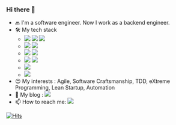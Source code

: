 ### Hi there 👋

- 🔙 I'm a software engineer. Now I work as a backend engineer.
- 🛠️ My tech stack
    - <img src="https://img.shields.io/badge/Kotlin-0095D5?style=flat-square&logo=Kotlin&logoColor=white"/> <img src="https://img.shields.io/badge/Java-007396?style=flat-square&logo=Java&logoColor=white"/> <img src="https://img.shields.io/badge/Python-3776AB?style=flat-square&logo=Python&logoColor=white"/>
    - <img src="https://img.shields.io/badge/SpringBoot-6DB33F?style=flat-square&logo=Spring&logoColor=white"/> <img src="https://img.shields.io/badge/Gradle-02303A?style=flat-square&logo=Gradle&logoColor=white"/>
    - <img src="https://img.shields.io/badge/PostgreSQL-4169E1?style=flat-square&logo=PostgreSQL&logoColor=white"/> <img src="https://img.shields.io/badge/MySQL-4479A1?style=flat-square&logo=MySQL&logoColor=white"/>
    - <img src="https://img.shields.io/badge/Redis-DC382D?style=flat-square&logo=Redis&logoColor=white"/> <img src="https://img.shields.io/badge/Kafka-231F20?style=flat-square&logo=ApacheKafka&logoColor=white"/> 
    - <img src="https://img.shields.io/badge/Docker-2496ED?style=flat-square&logo=Docker&logoColor=white"/>
    - <img src="https://img.shields.io/badge/Android-3DDC84?style=flat-square&logo=Android&logoColor=white"/>
- 😍 My interests : Agile, Software Craftsmanship, TDD, eXtreme Programming, Lean Startup, Automation
- 📝 My blog : <a href="https://velog.io/@devcrema"><img src="https://img.shields.io/badge/Blog-00B336?style=flat-square&logo=V&logoColor=white&link=https://velog.io/@devcrema"/></a>
- 📫 How to reach me: <a href="mailto:devcrema@gmail.com"><img src="https://img.shields.io/badge/Gmail-EA4335?style=flat-square&logo=Gmail&logoColor=white&link=devcrema@gmail.com"/></a>

[![Hits](https://hits.seeyoufarm.com/api/count/incr/badge.svg?url=https%3A%2F%2Fgithub.com%2Fdevcrema%2Fhit-counter&count_bg=%235F62D0&title_bg=%234ED364&icon=&icon_color=%23E7E7E7&title=hits&edge_flat=false)](https://hits.seeyoufarm.com)
